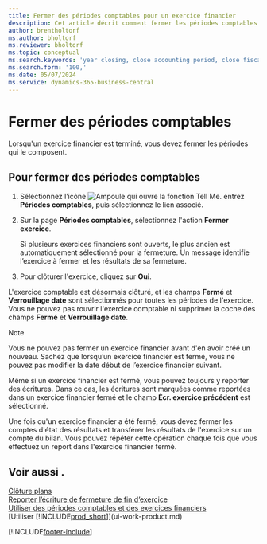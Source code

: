 ```yaml
---
title: Fermer des périodes comptables pour un exercice financier
description: Cet article décrit comment fermer les périodes comptables de l’exercice financier comptable pour la fermeture de l’exercice.
author: brentholtorf
ms.author: bholtorf
ms.reviewer: bholtorf
ms.topic: conceptual
ms.search.keywords: 'year closing, close accounting period, close fiscal year, bank account detailed trial balance'
ms.search.form: '100,'
ms.date: 05/07/2024
ms.service: dynamics-365-business-central
---
```

# <a name="close-accounting-periods"></a>Fermer des périodes comptables

Lorsqu'un exercice financier est terminé, vous devez fermer les périodes qui le composent.

## <a name="to-close-accounting-periods"></a>Pour fermer des périodes comptables

1. Sélectionnez l’icône ![Ampoule qui ouvre la fonction Tell Me.](media/ui-search/search_small.png "Dites-moi ce que vous voulez faire") entrez **Périodes comptables**, puis sélectionnez le lien associé.
2. Sur la page **Périodes comptables**, sélectionnez l'action **Fermer exercice**.

    Si plusieurs exercices financiers sont ouverts, le plus ancien est automatiquement sélectionné pour la fermeture. Un message identifie l’exercice à fermer et les résultats de sa fermeture.
3. Pour clôturer l'exercice, cliquez sur **Oui**.

L'exercice comptable est désormais clôturé, et les champs **Fermé** et **Verrouillage date** sont sélectionnés pour toutes les périodes de l'exercice. Vous ne pouvez pas rouvrir l'exercice comptable ni supprimer la coche des champs **Fermé** et **Verrouillage date**.

> [!NOTE]  
> Vous ne pouvez pas fermer un exercice financier avant d'en avoir créé un nouveau. Sachez que lorsqu’un exercice financier est fermé, vous ne pouvez pas modifier la date début de l’exercice financier suivant.

Même si un exercice financier est fermé, vous pouvez toujours y reporter des écritures. Dans ce cas, les écritures sont marquées comme reportées dans un exercice financier fermé et le champ **Écr. exercice précédent** est sélectionné.

Une fois qu'un exercice financier a été fermé, vous devez fermer les comptes d'état des résultats et transférer les résultats de l'exercice sur un compte du bilan. Vous pouvez répéter cette opération chaque fois que vous effectuez un report dans l'exercice financier fermé.

## <a name="see-also"></a>Voir aussi .

[Clôture plans](year-close-books.md)  
[Reporter l’écriture de fermeture de fin d’exercice](year-how-post-year-end-close-entry.md)  
[Utiliser des périodes comptables et des exercices financiers](finance-accounting-periods-and-fiscal-years.md)  
[Utiliser [!INCLUDE[prod_short](includes/prod_short.md)]](ui-work-product.md)


[!INCLUDE[footer-include](includes/footer-banner.md)]
